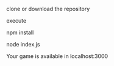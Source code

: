 clone or download the repository


execute


npm install


node index.js


Your game is available in localhost:3000
